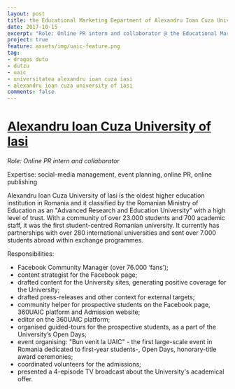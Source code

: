 ```yaml
---
layout: post
title: the Educational Marketing Department of Alexandru Ioan Cuza University of Iași
date: 2017-10-15
excerpt: "Role: Online PR intern and collaborator @ the Educational Marketing Department of UAIC"
project: true
feature: assets/img/uaic-feature.png
tag:
- dragos dutu
- dutzu
- uaic
- universitatea alexandru ioan cuza iasi
- alexandru ioan cuza university of iasi
comments: false
---
```

# [Alexandru Ioan Cuza University of Iasi](http://www.uaic.ro/)

*Role: Online PR intern and collaborator*

Expertise: social-media management, event planning, online PR, online publishing

Alexandru Ioan Cuza University of Iasi is the oldest higher education institution in Romania and it classified by the Romanian Ministry of Education as an "Advanced Research and Education University" with a high level of trust. With a community of over 23.000 students and 700 academic staff, it was the first student-centred Romanian university. It currently has partnerships with over 280 international universities and sent over 7.000 students abroad within exchange programmes.


Responsibilities:  
* Facebook Community Manager (over 76.000 ‘fans’);
* content strategist for the Facebook page;
* drafted content for the University sites, generating positive coverage for the University;
* drafted press-releases and other context for external targets;
* community helper for prospective students on the Facebook page, 360UAIC platform and Admission website;
* editor on the 360UAIC platform;
* organised guided-tours for the prospective students, as a part of the University’s Open Days;  
* event organising: "Bun venit la UAIC" - the first large-scale event in Romania dedicated to first-year students-, Open Days, honorary-title award ceremonies;  
* coordinated volunteers for the admissions;
* presented a 4-episode TV broadcast about the University's academical offer.

